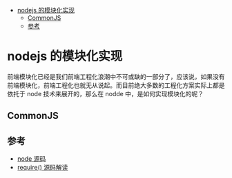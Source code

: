 <!-- TOC -->

- [nodejs 的模块化实现](#nodejs-的模块化实现)
    - [CommonJS](#commonjs)
    - [参考](#参考)

<!-- /TOC -->

# nodejs 的模块化实现

前端模块化已经是我们前端工程化浪潮中不可或缺的一部分了，应该说，如果没有前端模块化，前端工程化也就无从说起。而目前绝大多数的工程化方案实际上都是依托于 node 技术来展开的，那么在 nodde 中，是如何实现模块化的呢？

## CommonJS

## 参考

- [node 源码](https://github.com/nodejs/node/blob/master/lib/internal/modules/cjs/loader.js)
- [require() 源码解读](http://www.ruanyifeng.com/blog/2015/05/require.html)